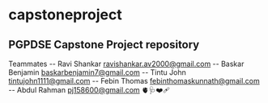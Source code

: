 # capstoneproject

## PGPDSE Capstone Project repository

Teammates
-- Ravi Shankar ravishankar.av2000@gmail.com
-- Baskar Benjamin 	baskarbenjamin7@gmail.com
-- Tintu John tintujohn1111@gmail.com
-- Febin Thomas febinthomaskunnath@gmail.com
-- Abdul Rahman pj158600@gmail.com
🫀🩺❤️‍🩹
